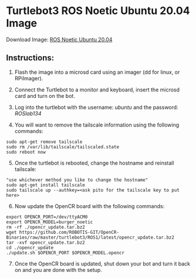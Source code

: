 # Turtlebot3 ROS Noetic Ubuntu 20.04 Image


Download Image: [ROS Noetic Ubuntu 20.04](https://drive.google.com/file/d/1EGy9g5gE4kLXJk-oa_l-MDt5miUB33-r/view?usp=sharing)


## Instructions:

  1. Flash the image into a microsd card using an imager (dd for linux, or RPiImager).
  
  2. Connect the Turtlebot to a monitor and keyboard, insert the microsd card and turn on the bot.
  
  3. Log into the turtlebot with the username: *ubuntu* and the password: *ROSlab134*
  
  4. You will want to remove the tailscale information using the following commands:
  
    sudo apt-get remove tailscale
    sudo rm /var/lib/tailscale/tailscaled.state
    sudo reboot now

  5. Once the turtlebot is rebooted, change the hostname and reinstall tailscale:
  
    "use whichever method you like to change the hostname"
    sudo apt-get install tailscale
    sudo tailscale up --authkey=<ask pito for the tailscale key to put here>
    
  6. Now update the OpenCR board with the following commands:
  
    export OPENCR_PORT=/dev/ttyACM0
    export OPENCR_MODEL=burger_noetic
    rm -rf ./opencr_update.tar.bz2
    wget https://github.com/ROBOTIS-GIT/OpenCR-Binaries/raw/master/turtlebot3/ROS1/latest/opencr_update.tar.bz2 
    tar -xvf opencr_update.tar.bz2 
    cd ./opencr_update
    ./update.sh $OPENCR_PORT $OPENCR_MODEL.opencr
    
  7. Once the OpenCR board is updated, shut down your bot and turn it back on and you are done with the setup.
